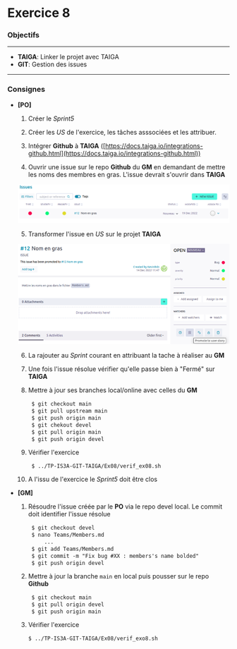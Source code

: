 Exercice 8
===

### Objectifs
--- 

* **TAIGA**: Linker le projet avec TAIGA
* **GIT**: Gestion des issues

---	
### Consignes


* **[PO]** 

	1. Créer le *Sprint5*
	
	2. Créer les *US* de l'exercice, les tâches asssociées et les attribuer.
	
	3. Intégrer **Github** à **TAIGA** ([https://docs.taiga.io/integrations-github.html](https://docs.taiga.io/integrations-github.html))
	
	4. Ouvrir une issue sur le repo **Github** du **GM** en demandant de mettre les noms des membres en gras. L'issue devrait s'ouvrir dans **TAIGA**
	
	![](rsc/TAIGA-1.png)
	
	5. Transformer l'issue en *US* sur le projet **TAIGA**
	
	![](rsc/TAIGA-2.png)
	
	6. La rajouter au *Sprint* courant en attribuant la tache à réaliser au **GM**
	
	7. Une fois l'issue résolue vérifier qu'elle passe bien à "Fermé" sur **TAIGA**
	
	8. Mettre à jour ses branches local/online avec celles du **GM**
	
			$ git checkout main
			$ git pull upstream main
			$ git push origin main
			$ git chekout devel
			$ git pull origin main
			$ git push origin devel
	
	9. Vérifier l'exercice
		
			$ ../TP-IS3A-GIT-TAIGA/Ex08/verif_ex08.sh
			
	10. A l'issu de l'exercice le *Sprint5* doit être clos
		
* **[GM]**

	1. Résoudre l'issue créée par le **PO** via le repo devel local. Le commit doit identifier l'issue résolue
	
			$ git checkout devel
			$ nano Teams/Members.md
				...
			$ git add Teams/Members.md
			$ git commit -m "Fix bug #XX : members's name bolded"
			$ git push origin devel
		
	2. Mettre à jour la branche `main` en local puis pousser sur le repo **Github**
	
			$ git checkout main
			$ git pull origin devel
			$ git push origin main
		
	3.  Vérifier l'exercice
		
			$ ../TP-IS3A-GIT-TAIGA/Ex08/verif_exo8.sh
